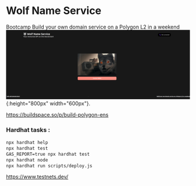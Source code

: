# Wolf Name Service

Bootcamp Build your own domain service on a Polygon L2 in a weekend
![smiley](web_app/domain-starter/public/splash.png){:height="800px" width="600px"}.

https://buildspace.so/p/build-polygon-ens


### Hardhat tasks :
```shell
npx hardhat help
npx hardhat test
GAS_REPORT=true npx hardhat test
npx hardhat node
npx hardhat run scripts/deploy.js
```

https://www.testnets.dev/
